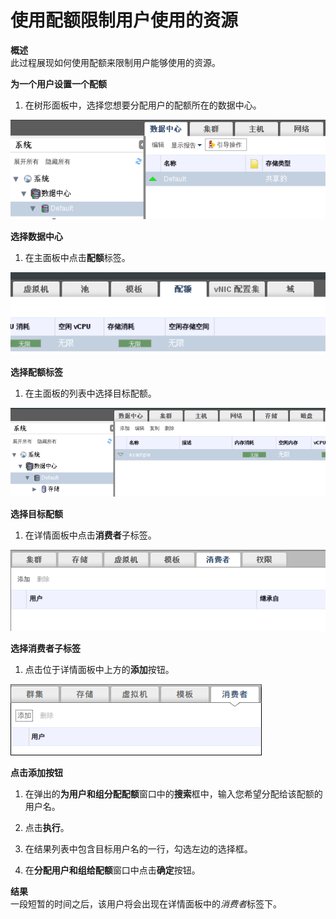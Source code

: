 # 使用配额限制用户使用的资源

**概述**<br/>
此过程展现如何使用配额来限制用户能够使用的资源。

**为一个用户设置一个配额**

1. 在树形面板中，选择您想要分配用户的配额所在的数据中心。

 ![选择数据中心](../../images/Quotas_and_Service_Level_Agreement_Policy-Selecting_the_Data_Center.png)

 **选择数据中心**

1. 在主面板中点击**配额**标签。

 ![选择配额标签](../../images/Quotas_and_Service_Level_Agreement_Policy-Selecting_the_Quota_Tab.png)

 **选择配额标签**

1. 在主面板的列表中选择目标配额。

 ![选择目标配额](../../images/Quotas_and_Service_Level_Agreement_Policy-Selecting_the_Target_Quota.png)

 **选择目标配额**

1. 在详情面板中点击**消费者**子标签。

 ![选择消费者子标签](../../images/Quotas_and_Service_Level_Agreement_Policy-Selecting_the_Consumers_Tab.png)

 **选择消费者子标签**

1. 点击位于详情面板中上方的**添加**按钮。

 ![点击添加按钮](../../images/Quotas_and_Service_Level_Agreement_Policy-Clicking_the_Add_Button.png)

 **点击添加按钮**

1. 在弹出的**为用户和组分配配额**窗口中的**搜索**框中，输入您希望分配给该配额的用户名。

1. 点击**执行**。

1. 在结果列表中包含目标用户名的一行，勾选左边的选择框。

1. 在**分配用户和组给配额**窗口中点击**确定**按钮。

**结果**<br/>
一段短暂的时间之后，该用户将会出现在详情面板中的*消费者*标签下。


